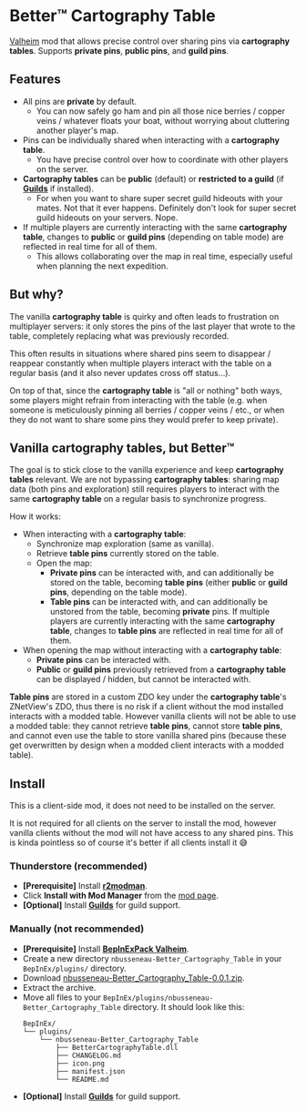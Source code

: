 # Better™️ Cartography Table

[Valheim](https://store.steampowered.com/app/892970/Valheim/) mod that allows precise control over sharing pins via **cartography tables**.
Supports **private pins**, **public pins**, and **guild pins**.

## Features

- All pins are **private** by default.
  - You can now safely go ham and pin all those nice berries / copper veins / whatever floats your boat, without worrying about cluttering another player's map.
- Pins can be individually shared when interacting with a **cartography table**.
  - You have precise control over how to coordinate with other players on the server.
- **Cartography tables** can be **public** (default) or **restricted to a guild** (if [**Guilds**](https://valheim.thunderstore.io/package/Smoothbrain/Guilds/) if installed).
  - For when you want to share super secret guild hideouts with your mates. Not that it ever happens. Definitely don't look for super secret guild hideouts on your servers. Nope.
- If multiple players are currently interacting with the same **cartography table**, changes to **public** or **guild pins** (depending on table mode) are reflected in real time for all of them.
  - This allows collaborating over the map in real time, especially useful when planning the next expedition.

## But why?

The vanilla **cartography table** is quirky and often leads to frustration on multiplayer servers: it only stores the pins of the last player that wrote to the table, completely replacing what was previously recorded.

This often results in situations where shared pins seem to disappear / reappear constantly when multiple players interact with the table on a regular basis (and it also never updates cross off status...).

On top of that, since the **cartography table** is "all or nothing" both ways, some players might refrain from interacting with the table (e.g. when someone is meticulously pinning all berries / copper veins / etc., or when they do not want to share some pins they would prefer to keep private).

## Vanilla cartography tables, but Better™️

The goal is to stick close to the vanilla experience and keep **cartography tables** relevant. We are not bypassing **cartography tables**: sharing map data (both pins and exploration) still requires players to interact with the same **cartography table** on a regular basis to synchronize progress.

How it works:

- When interacting with a **cartography table**:
  - Synchronize map exploration (same as vanilla).
  - Retrieve **table pins** currently stored on the table.
  - Open the map:
    - **Private pins** can be interacted with, and can additionally be stored on the table, becoming **table pins** (either **public** or **guild pins**, depending on the table mode).
    - **Table pins** can be interacted with, and can additionally be unstored from the table, becoming **private** pins. If multiple players are currently interacting with the same **cartography table**, changes to **table pins** are reflected in real time for all of them.
- When opening the map without interacting with a **cartography table**:
  - **Private pins** can be interacted with.
  - **Public** or **guild pins** previously retrieved from a **cartography table** can be displayed / hidden, but cannot be interacted with.

**Table pins** are stored in a custom ZDO key under the **cartography table**'s ZNetView's ZDO, thus there is no risk if a client without the mod installed interacts with a modded table. However vanilla clients will not be able to use a modded table: they cannot retrieve **table pins**, cannot store **table pins**, and cannot even use the table to store vanilla shared pins (because these get overwritten by design when a modded client interacts with a modded table).

## Install

This is a client-side mod, it does not need to be installed on the server.

It is not required for all clients on the server to install the mod, however vanilla clients without the mod will not have access to any shared pins. This is kinda pointless so of course it's better if all clients install it 😅

### Thunderstore (recommended)

- **[Prerequisite]** Install [**r2modman**](https://valheim.thunderstore.io/package/ebkr/r2modman/).
- Click **Install with Mod Manager** from the [mod page](https://valheim.thunderstore.io/package/nbusseneau/Better_Cartography_table/).
- **[Optional]** Install [**Guilds**](https://valheim.thunderstore.io/package/Smoothbrain/Guilds/) for guild support.

### Manually (not recommended)

- **[Prerequisite]** Install [**BepInExPack Valheim**](https://valheim.thunderstore.io/package/denikson/BepInExPack_Valheim/).
- Create a new directory `nbusseneau-Better_Cartography_Table` in your `BepInEx/plugins/` directory.
- Download [nbusseneau-Better_Cartography_Table-0.0.1.zip](https://github.com/nbusseneau/BetterCartographyTable/releases/latest/download/nbusseneau-Better_Cartography_Table-0.0.1.zip).
- Extract the archive.
- Move all files to your `BepInEx/plugins/nbusseneau-Better_Cartography_Table` directory. It should look like this:
  ```
  BepInEx/
  └── plugins/
      └── nbusseneau-Better_Cartography_Table
          ├── BetterCartographyTable.dll
          ├── CHANGELOG.md
          ├── icon.png
          ├── manifest.json
          └── README.md
  ```
- **[Optional]** Install [**Guilds**](https://valheim.thunderstore.io/package/Smoothbrain/Guilds/) for guild support.

